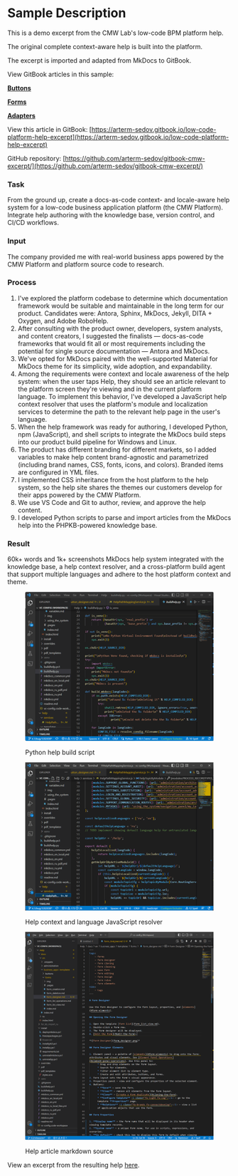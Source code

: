 # Sample Description

This is a demo excerpt from the CMW Lab's low-code BPM platform help.

The original complete context-aware help is built into the platform.

The excerpt is imported and adapted from MkDocs to GitBook.

View GitBook articles in this sample:

**[Buttons](https://arterm-sedov.gitbook.io/low-code-platform-help-excerpt/buttons)**

**[Forms](https://arterm-sedov.gitbook.io/low-code-platform-help-excerpt/forms)**

**[Adapters](https://arterm-sedov.gitbook.io/low-code-platform-help-excerpt/adapters)**


View this article in GitBook: [https://arterm-sedov.gitbook.io/low-code-platform-help-excerpt](https://arterm-sedov.gitbook.io/low-code-platform-help-excerpt)

GitHub repository: [https://github.com/arterm-sedov/gitbook-cmw-excerpt/](https://github.com/arterm-sedov/gitbook-cmw-excerpt/)

### Task

From the ground up, create a docs-as-code context- and locale-aware help system for a low-code business application platform (the CMW Platform). Integrate help authoring with the knowledge base, version control, and CI/CD workflows.

### Input

The company provided me with real-world business apps powered by the CMW Platform and platform source code to research.

### Process

1. I've explored the platform codebase to determine which documentation framework would be suitable and maintainable in the long term for our product. Candidates were: Antora, Sphinx, MkDocs, Jekyll, DITA + Oxygen, and Adobe RoboHelp.
2. After consulting with the product owner, developers, system analysts, and content creators, I suggested the finalists — docs-as-code frameworks that would fit all or most requirements including the potential for single source documentation — Antora and MkDocs.
3. We've opted for MkDocs paired with the well-supported Material for MkDocs theme for its simplicity, wide adoption, and expandability.
4. Among the requirements were context and locale awareness of the help system: when the user taps Help, they should see an article relevant to the platform screen they're viewing and in the current platform language. To implement this behavior, I've developed a JavaScript help context resolver that uses the platform's module and localization services to determine the path to the relevant help page in the user's language.
5. When the help framework was ready for authoring, I developed Python, npm (JavaScript), and shell scripts to integrate the MkDocs build steps into our product build pipeline for Windows and Linux.
6. The product has different branding for different markets, so I added variables to make help content brand-agnostic and parametrized (including brand names, CSS, fonts, icons, and colors). Branded items are configured in YML files.
7. I implemented CSS inheritance from the host platform to the help system, so the help site shares the themes our customers develop for their apps powered by the CMW Platform.
8. We use VS Code and Git to author, review, and approve the help content.
9. I developed Python scripts to parse and import articles from the MkDocs help into the PHPKB-powered knowledge base.

### Result

60k+ words and 1k+ screenshots MkDocs help system integrated with the knowledge base, a help context resolver, and a cross-platform build agent that support multiple languages and adhere to the host platform context and theme.

<figure><img src=".gitbook/assets/2023-07-16_17h10_47 (1).png" alt=""><figcaption><p>Python help build script</p></figcaption></figure>

<figure><img src=".gitbook/assets/2023-07-16_17h13_50.png" alt=""><figcaption><p>Help context and language JavaScript resolver</p></figcaption></figure>

<figure><img src=".gitbook/assets/2023-07-16_17h15_03.png" alt=""><figcaption><p>Help article markdown source</p></figcaption></figure>

View an excerpt from the resulting help [here](forms.md).
